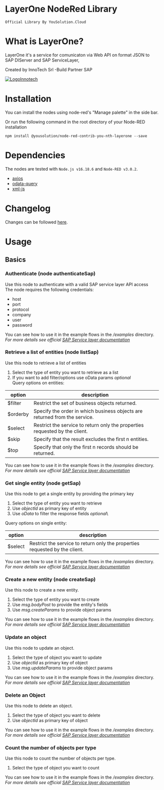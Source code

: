 # LayerOne NodeRed Library 
`Official Library By YouSolution.Cloud`

# What is LayerOne?
LayerOne it's a service for comunicaton via Web API on format JSON to SAP DIServer and SAP ServiceLayer,

Created by InnoTech Srl -Build Partner SAP

[![LogoInnotech](https://innotech.software/wp-content/uploads/2021/01/Logo_Innotech_Positive_RGB-800x166.png)](https://innotech.software/)

# Installation

You can install the nodes using node-red's "Manage palette" in the side bar.

Or run the following command in the root directory of your Node-RED installation

    npm install @yousolution/node-red-contrib-you-nth-layerone --save

# Dependencies

The nodes are tested with `Node.js v16.18.6` and `Node-RED v3.0.2`.

- [axios](https://github.com/axios/axios)
- [odata-query](https://github.com/techniq/odata-query)
- [xml-js](https://github.com/nashwaan/xml-js)

# Changelog

Changes can be followed [here](/CHANGELOG.md).

# Usage

## Basics

### Authenticate (node authenticateSap)

Use this node to authenticate with a valid SAP service layer API access\
The node requires the following credentials:

- host
- port
- protocol
- company
- user
- password

You can see how to use it in the example flows in the _/examples_ directory.\
_For more details see official [SAP Service layer documentation](https://sap-samples.github.io/smb-summit-hackathon/b1sl.html)_

### Retrieve a list of entities (node listSap)

Use this node to retrieve a list of entities

1. Select the type of entity you want to retrieve as a list
2. If you want to add filter/options use oData params _optional_\
   Query options on entities:

| option   | description                                                                 |
| -------- | --------------------------------------------------------------------------- |
| $filter  | Restrict the set of business objects returned.                              |
| $orderby | Specify the order in which business objects are returned from the service.  |
| $select  | Restrict the service to return only the properties requested by the client. |
| $skip    | Specify that the result excludes the first n entities.                      |
| $top     | Specify that only the first n records should be returned.                   |

You can see how to use it in the example flows in the _/examples_ directory.\
_For more details see official [SAP Service layer documentation](https://sap-samples.github.io/smb-summit-hackathon/b1sl.html)_

### Get single entity (node getSap)

Use this node to get a single entity by providing the primary key

1. Select the type of entity you want to retrieve
2. Use _objectId_ as primary key of entity
3. Use _oData_ to filter the response fields _optional_\

Query options on single entity:

| option  | description                                                                 |
| ------- | --------------------------------------------------------------------------- |
| $select | Restrict the service to return only the properties requested by the client. |

You can see how to use it in the example flows in the _/examples_ directory.\
_For more details see official [SAP Service layer documentation](https://sap-samples.github.io/smb-summit-hackathon/b1sl.html)_

### Create a new entity (node createSap)

Use this node to create a new entity.

1. Select the type of entity you want to create
2. Use _msg.bodyPost_ to provide the entity's fields
3. Use _msg.createParams_ to provide object params

You can see how to use it in the example flows in the _/examples_ directory.\
_For more details see official [SAP Service layer documentation](https://sap-samples.github.io/smb-summit-hackathon/b1sl.html)_

### Update an object

Use this node to update an object.

1. Select the type of object you want to update
2. Use _objectId_ as primary key of object
3. Use _msg.updateParams_ to provide object params

You can see how to use it in the example flows in the _/examples_ directory.\
_For more details see official [SAP Service layer documentation](https://sap-samples.github.io/smb-summit-hackathon/b1sl.html)_

### Delete an Object

Use this node to delete an object.

1. Select the type of object you want to delete
2. Use _objectId_ as primary key of object

You can see how to use it in the example flows in the _/examples_ directory.\
_For more details see official [SAP Service layer documentation](https://sap-samples.github.io/smb-summit-hackathon/b1sl.html)_

### Count the number of objects per type

Use this node to count the number of objects per type.

1. Select the type of object you want to count

You can see how to use it in the example flows in the _/examples_ directory.\
_For more details see official [SAP Service layer documentation](https://sap-samples.github.io/smb-summit-hackathon/b1sl.html)_